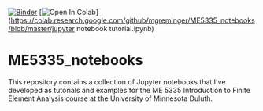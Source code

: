 [![Binder](https://mybinder.org/badge.svg)](https://mybinder.org/v2/gh/mgreminger/ME5335_notebooks/master)
[![Open In Colab](https://colab.research.google.com/assets/colab-badge.svg)](https://colab.research.google.com/github/mgreminger/ME5335_notebooks/blob/master/jupyter notebook tutorial.ipynb)

# ME5335_notebooks
This repository contains a collection of Jupyter notebooks that I've developed as tutorials and examples for the ME 5335 Introduction to Finite Element Analysis course at the University of Minnesota Duluth. 
